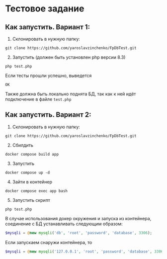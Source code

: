 # Тестовое задание

## Как запустить. Вариант 1:

1) Склонировать в нужную папку:
```
git clone https://github.com/yaroslavzinchenko/FpDbTest.git
```

2) Запустить (должен быть установлен php версии 8.3)
```
php test.php
```
Если тесты прошли успешно, выведется 
```
OK
```
Также должна быть локально поднята БД, так как к ней идёт подключение 
в файле `test.php`


## Как запустить. Вариант 2:

1) Склонировать в нужную папку:
```
git clone https://github.com/yaroslavzinchenko/FpDbTest.git
```

2) Сбилдить
```
docker compose build app
```

3) Запустить
```
docker compose up -d
```

4) Зайти в контейнер
```
docker compose exec app bash
```
5) Запустить скрипт
```
php test.php
```

В случае использования докер окружения и запуска из контейнера,
соединение с БД устанавливать следующим образом:
```php
$mysqli = @new mysqli('db', 'root', 'password', 'database', 3306);
```

Если запускаем снаружи контейнера, то 
```php
$mysqli = @new mysqli('127.0.0.1', 'root', 'password', 'database', 3306);
```